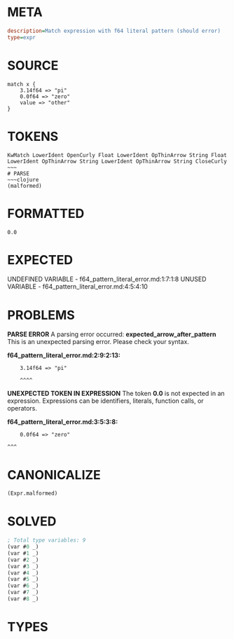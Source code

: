 # META
~~~ini
description=Match expression with f64 literal pattern (should error)
type=expr
~~~
# SOURCE
~~~roc
match x {
    3.14f64 => "pi"
    0.0f64 => "zero"
    value => "other"
}
~~~
# TOKENS
~~~text
KwMatch LowerIdent OpenCurly Float LowerIdent OpThinArrow String Float LowerIdent OpThinArrow String LowerIdent OpThinArrow String CloseCurly ~~~
# PARSE
~~~clojure
(malformed)
~~~
# FORMATTED
~~~roc
0.0
~~~
# EXPECTED
UNDEFINED VARIABLE - f64_pattern_literal_error.md:1:7:1:8
UNUSED VARIABLE - f64_pattern_literal_error.md:4:5:4:10
# PROBLEMS
**PARSE ERROR**
A parsing error occurred: **expected_arrow_after_pattern**
This is an unexpected parsing error. Please check your syntax.

**f64_pattern_literal_error.md:2:9:2:13:**
```roc
    3.14f64 => "pi"
```
        ^^^^


**UNEXPECTED TOKEN IN EXPRESSION**
The token **0.0** is not expected in an expression.
Expressions can be identifiers, literals, function calls, or operators.

**f64_pattern_literal_error.md:3:5:3:8:**
```roc
    0.0f64 => "zero"
```
    ^^^


# CANONICALIZE
~~~clojure
(Expr.malformed)
~~~
# SOLVED
~~~clojure
; Total type variables: 9
(var #0 _)
(var #1 _)
(var #2 _)
(var #3 _)
(var #4 _)
(var #5 _)
(var #6 _)
(var #7 _)
(var #8 _)
~~~
# TYPES
~~~roc
~~~
